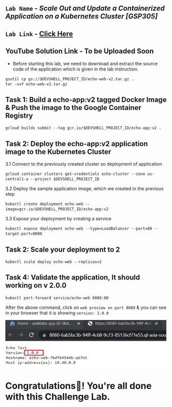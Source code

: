 ## `Lab Name` - *Scale Out and Update a Containerized Application on a Kubernetes Cluster [GSP305]*

## `Lab Link` - [Click Here](https://www.cloudskillsboost.google/focuses/1739?parent=catalog)

## YouTube Solution Link - To be Uploaded Soon

* Before starting this lab, we need to download and extract the source code of the application which is given in the lab instruction.

```
gsutil cp gs://$DEVSHELL_PROJECT_ID/echo-web-v2.tar.gz .
tar -xvf echo-web-v2.tar.gz
```

## Task 1: Build a echo-app:v2 tagged Docker Image & Push the image to the Google Container Registry

```
gcloud builds submit --tag gcr.io/$DEVSHELL_PROJECT_ID/echo-app:v2 .
```

## Task 2: Deploy the echo-app:v2 application image to the Kubernetes Cluster

3.1 Connect to the previously created cluster so deployment of application

```
gcloud container clusters get-credentials echo-cluster --zone us-central1-a --project $DEVSHELL_PROJECT_ID
```

3.2 Deploy the sample application image, which we created in the previous step

```
kubectl create deployment echo-web --image=gcr.io/$DEVSHELL_PROJECT_ID/echo-app:v2
```

3.3 Expose your deployment by creating a service

```
kubectl expose deployment echo-web --type=LoadBalancer --port=80 --target-port=8000
```

## Task 2: Scale your deployment to 2

```
kubectl scale deploy echo-web --replicas=2
```

## Task 4: Validate the application, It should working on v 2.0.0

```
kubectl port-forward service/echo-web 8080:80
```

After the above command, click on `web preview on port 8080` & you can see in your browser that it is showing `version: 2.0.0`

![image](image1.png)

# Congratulations🎉! You're all done with this Challenge Lab.
